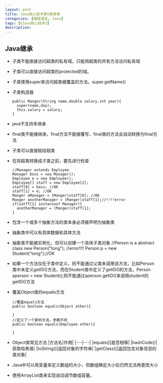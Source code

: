 ```yaml
---
layout: post
title: Java核心技术第5章继承
categories: [编程语言, Java]
tags: [《Java核心技术》]
description:
---
```

## Java继承
* 子类不能直接访问超类的私有域，只能用超类的共有方法访问私有域
* 子类可以直接访问超类的protected的域。
* 子类使用super来访问超类被覆盖的方法。super.getName()
* 子类构造器

      public Manger(String name,double salary,int year){
        super(name,day);
        this.salary = salary;
      }
* java不支持多继承
* final类不能被继承，final方法不能被覆写，final类的方法会自动转换为final方法
* 子类可以直接赋给超类
* 在将超类转换成子类之前，要先进行检查

      //Manager extends Employee
      Manager boss = new Manager();
      Employee e = new Employee();
      Employee[] staff = new Employee[2];
      staff[0] = boss; //OK
      staff[1] = e; //OK
      Manger aManager = (Manger)staff[0]; //OK
      Manger anotherManager = (Manger)staff[1];//!!!!error
      if(satff[1] instanceof Manager){
        anotherManager = (Manger)staff[1];
      }

* 包含一个或多个抽象方法的类本身必须被声明为抽象类
* 抽象类中可以有具体数据和具体方法
* 抽象类不能被实例化，但可以创建一个具体子类对象
      //Person is a abstract class
      new Person("tong"); //error!!!!
      Person p = new Student("tong");//OK
* 如果一个方法仅在子类中定义，则不能通过父类来调用该方法，比如Person类中未定义getID()方法，而在Student类中定义了getID()的方法，Person aperson = new Student();则不能通过aperson.getID()来调用student的getID()方法
* 覆盖Object类的equals方法

      //覆盖equals方法
      public boolean equals(Object other){

      }
      //定义了一个新的方法，参数不同
      public boolean equals(Employee other){

      }

* Object类常见方法
|方法名|作用|
|---|---|
|equals()|是否相等|
|hashCode()|获取哈希值|
|toString()|返回对象的字符串|
|getClass()|返回包含对象信息的类对象|

* Java中可以用变量来定义数组的大小，但数组确定大小后仍然无法再更改大小
* 使用ArrayList类来实现自动调节数组容量。
